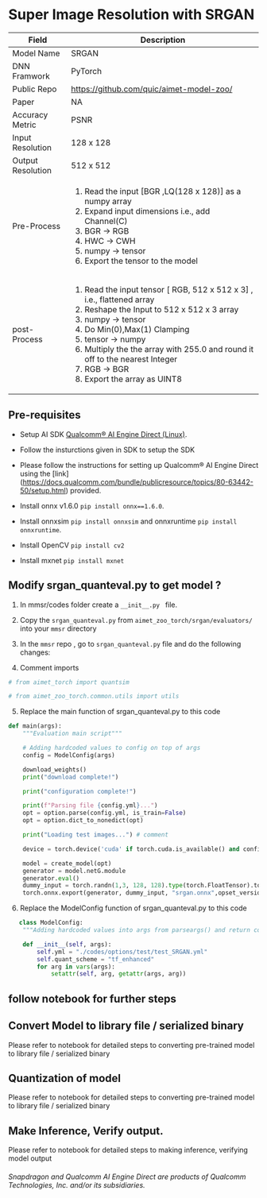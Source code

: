 # Super Image Resolution with SRGAN

| Field | Description |
| --- | --- |
| Model Name | SRGAN |
| DNN Framwork | PyTorch |
| Public Repo  | https://github.com/quic/aimet-model-zoo/ |
| Paper        | NA |
| Accuracy Metric | PSNR |
| Input Resolution | 128 x 128 |
| Output Resolution | 512 x 512 |
| Pre-Process | <ol><li>Read the input [BGR ,LQ(128 x 128)] as a numpy array</li><li>Expand input dimensions i.e., add Channel(C)</li><li>BGR -> RGB</li><li>HWC -> CWH</li><li>numpy -> tensor</li><li>Export the tensor to the model</li></ol> |
| post-Process| <ol><li>Read the input tensor [ RGB, 512 x 512 x 3] , i.e., flattened array</li><li>Reshape the Input to 512 x 512 x 3 array</li><li>numpy -> tensor</li><li>Do Min(0),Max(1) Clamping</li><li>tensor -> numpy</li><li>Multiply the the array with 255.0 and round it off to the nearest Integer</li><li>RGB -> BGR</li><li>Export the array as UINT8</li></ol> |

## Pre-requisites

- Setup AI SDK <a href="https://qpm.qualcomm.com/#/main/tools/details/qualcomm_ai_engine_direct"> Qualcomm® AI Engine Direct (Linux)</a>. 

- Follow the insturctions given in SDK to setup the SDK 

-  Please follow the instructions for setting up  Qualcomm® AI Engine Direct using the [link] (https://docs.qualcomm.com/bundle/publicresource/topics/80-63442-50/setup.html) provided. 

- Install onnx v1.6.0 ```pip install onnx==1.6.0```.

- Install onnxsim ```pip install onnxsim``` and onnxruntime ```pip install onnxruntime```.

- Install OpenCV ```pip install cv2```

- Install mxnet ```pip install mxnet```



## Modify srgan_quanteval.py to get model ?

1. In mmsr/codes folder create a ```__init__.py ``` file.

2. Copy the ```srgan_quanteval.py``` from ```aimet_zoo_torch/srgan/evaluators/``` into your ```mmsr``` directory
3. In the ```mmsr``` repo , go to ```srgan_quanteval.py``` file and do the following changes:
4. Comment imports
```python
# from aimet_torch import quantsim

# from aimet_zoo_torch.common.utils import utils


```
5. Replace the main function of srgan_quanteval.py to this code
```Python
def main(args):
    """Evaluation main script"""

    # Adding hardcoded values to config on top of args
    config = ModelConfig(args)

    download_weights()
    print("download complete!")

    print("configuration complete!")

    print(f"Parsing file {config.yml}...")
    opt = option.parse(config.yml, is_train=False)
    opt = option.dict_to_nonedict(opt)

    print("Loading test images...") # comment

    device = torch.device('cuda' if torch.cuda.is_available() and config.use_cuda else 'cpu')

    model = create_model(opt)
    generator = model.netG.module
    generator.eval()
    dummy_input = torch.randn(1,3, 128, 128).type(torch.FloatTensor).to('cpu')
    torch.onnx.export(generator, dummy_input, "srgan.onnx",opset_version=11)


```

6. Replace the ModelConfig  function of srgan_quanteval.py to this code
```python
   class ModelConfig:
    """Adding hardcoded values into args from parseargs() and return config object"""

    def __init__(self, args):
        self.yml = "./codes/options/test/test_SRGAN.yml"
        self.quant_scheme = "tf_enhanced"
        for arg in vars(args):
            setattr(self, arg, getattr(args, arg))
```
 

## follow notebook for further steps


## Convert Model to library file / serialized binary

Please refer to notebook for detailed steps to converting pre-trained model to library file / serialized binary

## Quantization of model

Please refer to notebook for detailed steps to converting pre-trained model to library file / serialized binary


## Make Inference, Verify output. 

Please refer to notebook for detailed steps to making inference, verifying model output

###### *Snapdragon and Qualcomm AI Engine Direct are products of Qualcomm Technologies, Inc. and/or its subsidiaries.*

